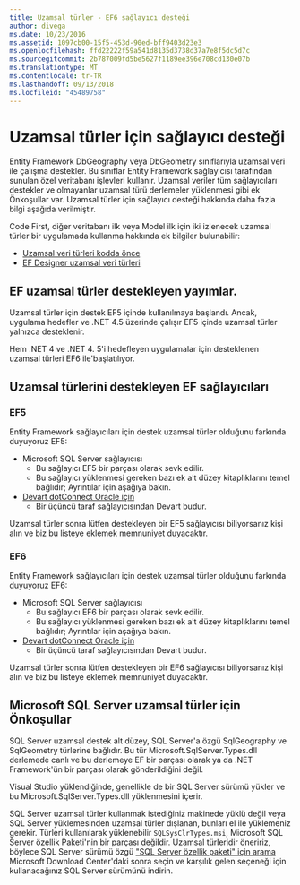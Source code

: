 ```yaml
---
title: Uzamsal türler - EF6 sağlayıcı desteği
author: divega
ms.date: 10/23/2016
ms.assetid: 1097cb00-15f5-453d-90ed-bff9403d23e3
ms.openlocfilehash: ffd22222f59a541d8135d3738d37a7e8f5dc5d7c
ms.sourcegitcommit: 2b787009fd5be5627f1189ee396e708cd130e07b
ms.translationtype: MT
ms.contentlocale: tr-TR
ms.lasthandoff: 09/13/2018
ms.locfileid: "45489758"
---
```

# <a name="provider-support-for-spatial-types"></a>Uzamsal türler için sağlayıcı desteği
Entity Framework DbGeography veya DbGeometry sınıflarıyla uzamsal veri ile çalışma destekler. Bu sınıflar Entity Framework sağlayıcısı tarafından sunulan özel veritabanı işlevleri kullanır. Uzamsal veriler tüm sağlayıcıları destekler ve olmayanlar uzamsal türü derlemeler yüklenmesi gibi ek Önkoşullar var. Uzamsal türler için sağlayıcı desteği hakkında daha fazla bilgi aşağıda verilmiştir.  

Code First, diğer veritabanı ilk veya Model ilk için iki izlenecek uzamsal türler bir uygulamada kullanma hakkında ek bilgiler bulunabilir:  

- [Uzamsal veri türleri kodda önce](~/ef6/modeling/code-first/data-types/spatial.md)  
- [EF Designer uzamsal veri türleri](~/ef6/modeling/designer/data-types/spatial.md)  

## <a name="ef-releases-that-support-spatial-types"></a>EF uzamsal türler destekleyen yayımlar.  

Uzamsal türler için destek EF5 içinde kullanılmaya başlandı. Ancak, uygulama hedefler ve .NET 4.5 üzerinde çalışır EF5 içinde uzamsal türler yalnızca desteklenir.  

Hem .NET 4 ve .NET 4. 5'i hedefleyen uygulamalar için desteklenen uzamsal türleri EF6 ile'başlatılıyor.  

## <a name="ef-providers-that-support-spatial-types"></a>Uzamsal türlerini destekleyen EF sağlayıcıları  

### <a name="ef5"></a>EF5  

Entity Framework sağlayıcıları için destek uzamsal türler olduğunu farkında duyuyoruz EF5:  

- Microsoft SQL Server sağlayıcısı  
    - Bu sağlayıcı EF5 bir parçası olarak sevk edilir.  
    - Bu sağlayıcı yüklenmesi gereken bazı ek alt düzey kitaplıklarını temel bağlıdır; Ayrıntılar için aşağıya bakın.  
- [Devart dotConnect Oracle için](http://www.devart.com/dotconnect/oracle/)  
    - Bir üçüncü taraf sağlayıcısından Devart budur.  

Uzamsal türler sonra lütfen destekleyen bir EF5 sağlayıcısı biliyorsanız kişi alın ve biz bu listeye eklemek memnuniyet duyacaktır.  

### <a name="ef6"></a>EF6  

Entity Framework sağlayıcıları için destek uzamsal türler olduğunu farkında duyuyoruz EF6:  

- Microsoft SQL Server sağlayıcısı  
    - Bu sağlayıcı EF6 bir parçası olarak sevk edilir.  
    - Bu sağlayıcı yüklenmesi gereken bazı ek alt düzey kitaplıklarını temel bağlıdır; Ayrıntılar için aşağıya bakın.  
- [Devart dotConnect Oracle için](http://www.devart.com/dotconnect/oracle/)  
    - Bir üçüncü taraf sağlayıcısından Devart budur.  

Uzamsal türler sonra lütfen destekleyen bir EF6 sağlayıcısı biliyorsanız kişi alın ve biz bu listeye eklemek memnuniyet duyacaktır.  

## <a name="prerequisites-for-spatial-types-with-microsoft-sql-server"></a>Microsoft SQL Server uzamsal türler için Önkoşullar  

SQL Server uzamsal destek alt düzey, SQL Server'a özgü SqlGeography ve SqlGeometry türlerine bağlıdır. Bu tür Microsoft.SqlServer.Types.dll derlemede canlı ve bu derlemeye EF bir parçası olarak ya da .NET Framework'ün bir parçası olarak gönderildiğini değil.  

Visual Studio yüklendiğinde, genellikle de bir SQL Server sürümü yükler ve bu Microsoft.SqlServer.Types.dll yüklenmesini içerir.  

SQL Server uzamsal türler kullanmak istediğiniz makinede yüklü değil veya SQL Server yüklemesinden uzamsal türler dışlanan, bunları el ile yüklemeniz gerekir. Türleri kullanılarak yüklenebilir `SQLSysClrTypes.msi`, Microsoft SQL Server özellik Paketi'nin bir parçası değildir. Uzamsal türleridir öneririz, böylece SQL Server sürümü özgü ["SQL Server özellik paketi" için arama](https://www.microsoft.com/en-us/search/result.aspx?q=sql+server+feature+pack) Microsoft Download Center'daki sonra seçin ve karşılık gelen seçeneği için kullanacağınız SQL Server sürümünü indirin.
